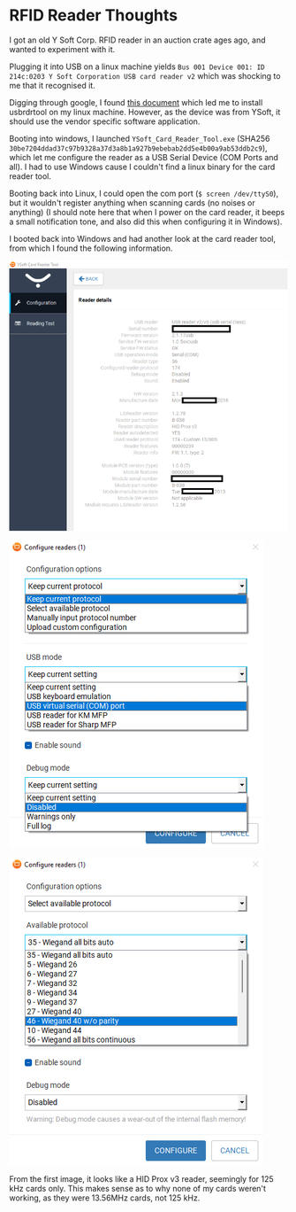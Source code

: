 # RFID Reader Thoughts


I got an old Y Soft Corp. RFID reader in an auction crate ages ago, and wanted to experiment with it.

Plugging it into USB on a linux machine yields `Bus 001 Device 001: ID 214c:0203 Y Soft Corporation USB card reader v2` which was shocking to me that it recognised it.

Digging through google, I found [this document](https://fccid.io/XUY0YX0MU02016/User-Manual/User-Manual-2068493.pdf) which led me to install usbrdrtool on my linux machine. However, as the device was from YSoft, it should use the vendor specific software application.

Booting into windows, I launched `YSoft_Card_Reader_Tool.exe` (SHA256 `30be7204ddad37c97b9328a37d3a8b1a927b9ebebab2dd5e4b00a9ab53ddb2c9`), which let me configure the reader as a USB Serial Device (COM Ports and all). I had to use Windows cause I couldn't find a linux binary for the card reader tool.

Booting back into Linux, I could open the com port (`$ screen /dev/ttyS0`), but it wouldn't register anything when scanning cards (no noises or anything) (I should note here that when I power on the card reader, it beeps a small notification tone, and also did this when configuring it in Windows).

I booted back into Windows and had another look at the card reader tool, from which I found the following information.

![Card Reader Info](readerInfo.png)

![Config Options](conf.png)

![Config Protocol Options](confProtocol.png)

From the first image, it looks like a HID Prox v3 reader, seemingly for 125 kHz cards only. This makes sense as to why none of my cards weren't working, as they were 13.56MHz cards, not 125 kHz.


